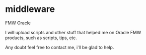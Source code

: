 # middleware
FMW Oracle


I will upload scripts and other stuff that helped me on Oracle FMW products, such as scripts, tips, etc.

Any doubt feel free to contact me, i'll be glad to help.
